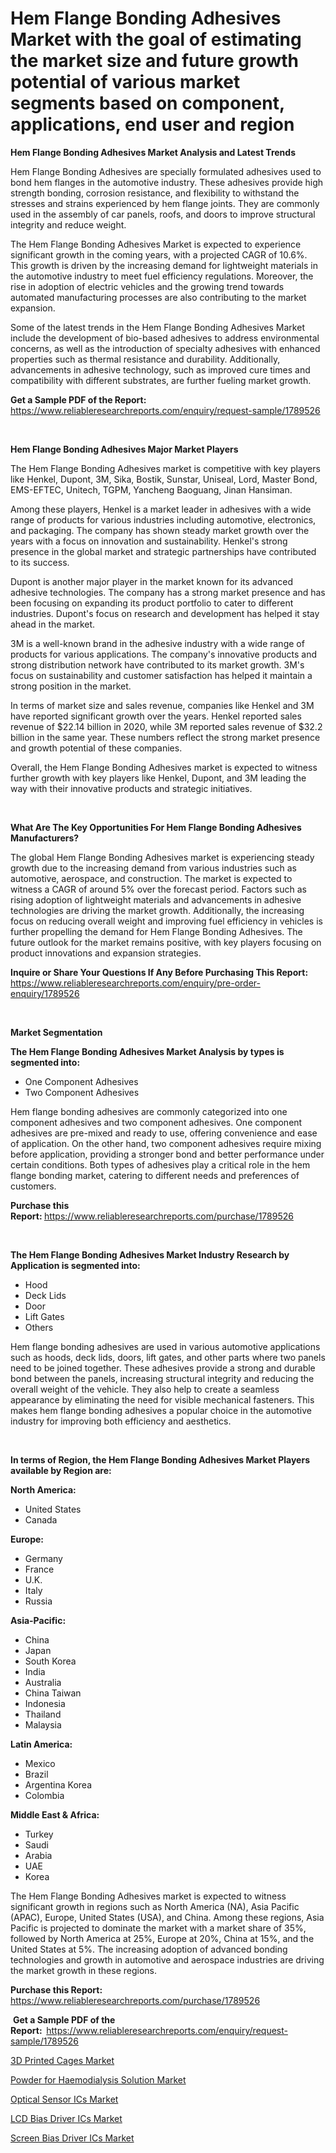 <p><h1>Hem Flange Bonding Adhesives Market with the goal of estimating the market size and future growth potential of various market segments based on component, applications, end user and region</h1></p><p><strong>Hem Flange Bonding Adhesives Market Analysis and Latest Trends</strong></p>
<p><p>Hem Flange Bonding Adhesives are specially formulated adhesives used to bond hem flanges in the automotive industry. These adhesives provide high strength bonding, corrosion resistance, and flexibility to withstand the stresses and strains experienced by hem flange joints. They are commonly used in the assembly of car panels, roofs, and doors to improve structural integrity and reduce weight.</p><p>The Hem Flange Bonding Adhesives Market is expected to experience significant growth in the coming years, with a projected CAGR of 10.6%. This growth is driven by the increasing demand for lightweight materials in the automotive industry to meet fuel efficiency regulations. Moreover, the rise in adoption of electric vehicles and the growing trend towards automated manufacturing processes are also contributing to the market expansion.</p><p>Some of the latest trends in the Hem Flange Bonding Adhesives Market include the development of bio-based adhesives to address environmental concerns, as well as the introduction of specialty adhesives with enhanced properties such as thermal resistance and durability. Additionally, advancements in adhesive technology, such as improved cure times and compatibility with different substrates, are further fueling market growth.</p></p>
<p><strong>Get a Sample PDF of the Report:&nbsp;</strong> <a href="https://www.reliableresearchreports.com/enquiry/request-sample/1789526">https://www.reliableresearchreports.com/enquiry/request-sample/1789526</a></p>
<p>&nbsp;</p>
<p><strong>Hem Flange Bonding Adhesives Major Market Players</strong></p>
<p><p>The Hem Flange Bonding Adhesives market is competitive with key players like Henkel, Dupont, 3M, Sika, Bostik, Sunstar, Uniseal, Lord, Master Bond, EMS-EFTEC, Unitech, TGPM, Yancheng Baoguang, Jinan Hansiman.</p><p>Among these players, Henkel is a market leader in adhesives with a wide range of products for various industries including automotive, electronics, and packaging. The company has shown steady market growth over the years with a focus on innovation and sustainability. Henkel's strong presence in the global market and strategic partnerships have contributed to its success.</p><p>Dupont is another major player in the market known for its advanced adhesive technologies. The company has a strong market presence and has been focusing on expanding its product portfolio to cater to different industries. Dupont's focus on research and development has helped it stay ahead in the market.</p><p>3M is a well-known brand in the adhesive industry with a wide range of products for various applications. The company's innovative products and strong distribution network have contributed to its market growth. 3M's focus on sustainability and customer satisfaction has helped it maintain a strong position in the market.</p><p>In terms of market size and sales revenue, companies like Henkel and 3M have reported significant growth over the years. Henkel reported sales revenue of $22.14 billion in 2020, while 3M reported sales revenue of $32.2 billion in the same year. These numbers reflect the strong market presence and growth potential of these companies. </p><p>Overall, the Hem Flange Bonding Adhesives market is expected to witness further growth with key players like Henkel, Dupont, and 3M leading the way with their innovative products and strategic initiatives.</p></p>
<p>&nbsp;</p>
<p><strong>What Are The Key Opportunities For Hem Flange Bonding Adhesives Manufacturers?</strong></p>
<p><p>The global Hem Flange Bonding Adhesives market is experiencing steady growth due to the increasing demand from various industries such as automotive, aerospace, and construction. The market is expected to witness a CAGR of around 5% over the forecast period. Factors such as rising adoption of lightweight materials and advancements in adhesive technologies are driving the market growth. Additionally, the increasing focus on reducing overall weight and improving fuel efficiency in vehicles is further propelling the demand for Hem Flange Bonding Adhesives. The future outlook for the market remains positive, with key players focusing on product innovations and expansion strategies.</p></p>
<p><strong>Inquire or Share Your Questions If Any Before Purchasing This Report:</strong> <a href="https://www.reliableresearchreports.com/enquiry/pre-order-enquiry/1789526">https://www.reliableresearchreports.com/enquiry/pre-order-enquiry/1789526</a></p>
<p>&nbsp;</p>
<p><strong>Market Segmentation</strong></p>
<p><strong>The Hem Flange Bonding Adhesives Market Analysis by types is segmented into:</strong></p>
<p><ul><li>One Component Adhesives</li><li>Two Component Adhesives</li></ul></p>
<p><p>Hem flange bonding adhesives are commonly categorized into one component adhesives and two component adhesives. One component adhesives are pre-mixed and ready to use, offering convenience and ease of application. On the other hand, two component adhesives require mixing before application, providing a stronger bond and better performance under certain conditions. Both types of adhesives play a critical role in the hem flange bonding market, catering to different needs and preferences of customers.</p></p>
<p><strong>Purchase this Report:&nbsp;</strong><a href="https://www.reliableresearchreports.com/purchase/1789526">https://www.reliableresearchreports.com/purchase/1789526</a></p>
<p>&nbsp;</p>
<p><strong>The Hem Flange Bonding Adhesives Market Industry Research by Application is segmented into:</strong></p>
<p><ul><li>Hood</li><li>Deck Lids</li><li>Door</li><li>Lift Gates</li><li>Others</li></ul></p>
<p><p>Hem flange bonding adhesives are used in various automotive applications such as hoods, deck lids, doors, lift gates, and other parts where two panels need to be joined together. These adhesives provide a strong and durable bond between the panels, increasing structural integrity and reducing the overall weight of the vehicle. They also help to create a seamless appearance by eliminating the need for visible mechanical fasteners. This makes hem flange bonding adhesives a popular choice in the automotive industry for improving both efficiency and aesthetics.</p></p>
<p>&nbsp;</p>
<p><strong>In terms of Region, the Hem Flange Bonding Adhesives Market Players available by Region are:</strong></p>
<p>
    <p> <strong> North America: </strong>
        <ul>
            <li>United States</li>
            <li>Canada</li>
        </ul>
        </p> 
    <p> <strong> Europe: </strong>
        <ul>
            <li>Germany</li>
            <li>France</li>
            <li>U.K.</li>
            <li>Italy</li>
            <li>Russia</li>
        </ul>
        </p> 
    <p> <strong> Asia-Pacific: </strong>
        <ul>
            <li>China</li>
            <li>Japan</li>
            <li>South Korea</li>
            <li>India</li>
            <li>Australia</li>
            <li>China Taiwan</li>
            <li>Indonesia</li>
            <li>Thailand</li>
            <li>Malaysia</li>
        </ul>
        </p> 
    <p> <strong> Latin America: </strong>
        <ul>
            <li>Mexico</li>
            <li>Brazil</li>
            <li>Argentina Korea</li>
            <li>Colombia</li>
        </ul>
        </p> 
    <p> <strong> Middle East & Africa: </strong>
        <ul>
            <li>Turkey</li>
            <li>Saudi</li>
            <li>Arabia</li>
            <li>UAE</li>
            <li>Korea</li>
        </ul>
    </p>
    </p>
<p><p>The Hem Flange Bonding Adhesives market is expected to witness significant growth in regions such as North America (NA), Asia Pacific (APAC), Europe, United States (USA), and China. Among these regions, Asia Pacific is projected to dominate the market with a market share of 35%, followed by North America at 25%, Europe at 20%, China at 15%, and the United States at 5%. The increasing adoption of advanced bonding technologies and growth in automotive and aerospace industries are driving the market growth in these regions.</p></p>
<p><strong>Purchase this Report: </strong><a href="https://www.reliableresearchreports.com/purchase/1789526">https://www.reliableresearchreports.com/purchase/1789526</a></p>
<p>&nbsp;<strong>Get a Sample PDF of the Report:&nbsp;&nbsp;</strong><a href="https://www.reliableresearchreports.com/enquiry/request-sample/1789526">https://www.reliableresearchreports.com/enquiry/request-sample/1789526</a></p>
<p><strong></strong></p>
<p><p><a href="https://github.com/RichRobinson5/Market-Research-Report-List-3/blob/main/3d-printed-cages-market.md">3D Printed Cages Market</a></p><p><a href="https://github.com/singletonthaxterkelliehr2df/Market-Research-Report-List-1/blob/main/powder-for-haemodialysis-solution-market.md">Powder for Haemodialysis Solution Market</a></p><p><a href="https://github.com/gdfhhhj/Market-Research-Report-List-3/blob/main/optical-sensor-ics-market.md">Optical Sensor ICs Market</a></p><p><a href="https://github.com/nathandecarvalho/Market-Research-Report-List-2/blob/main/lcd-bias-driver-ics-market.md">LCD Bias Driver ICs Market</a></p><p><a href="https://github.com/julyju69/Market-Research-Report-List-2/blob/main/screen-bias-driver-ics-market.md">Screen Bias Driver ICs Market</a></p></p>